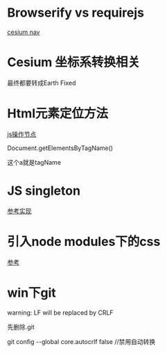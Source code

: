 # Browserify vs requirejs

[cesium nav](https://github.com/alberto-acevedo/cesium-navigation)


# Cesium 坐标系转换相关
最终都要转成Earth Fixed

# Html元素定位方法

[js操作节点](https://blog.csdn.net/wjrong_1/article/details/52186876)

Document.getElementsByTagName()

<a href=""></a>这个a就是tagName

# JS singleton

[参考实现](http://www.dofactory.com/javascript/singleton-design-pattern)

# 引入node modules下的css
[参考](https://blog.csdn.net/weixin_36401046/article/details/53375413)

# win下git
warning: LF will be replaced by CRLF

先删除.git
 git config --global core.autocrlf false //禁用自动转换